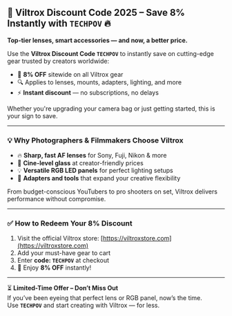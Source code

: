 ## 📸 Viltrox Discount Code 2025 – Save 8% Instantly with `TECHPOV` 🔥  
**Top-tier lenses, smart accessories — and now, a better price.**

Use the **Viltrox Discount Code `TECHPOV`** to instantly save on cutting-edge gear trusted by creators worldwide:

- 🎯 **8% OFF** sitewide on all Viltrox gear  
- 🔍 Applies to lenses, mounts, adapters, lighting, and more  
- ⚡ **Instant discount** — no subscriptions, no delays  

Whether you're upgrading your camera bag or just getting started, this is your sign to save.

---

### 💡 Why Photographers & Filmmakers Choose Viltrox  
- 🔥 **Sharp, fast AF lenses** for Sony, Fuji, Nikon & more  
- 🎥 **Cine-level glass** at creator-friendly prices  
- 💡 **Versatile RGB LED panels** for perfect lighting setups  
- 🔄 **Adapters and tools** that expand your creative flexibility  

From budget-conscious YouTubers to pro shooters on set, Viltrox delivers performance without compromise.

---

### ✅ How to Redeem Your 8% Discount  
1. Visit the official Viltrox store: [https://viltroxstore.com](https://viltroxstore.com)  
2. Add your must-have gear to cart  
3. Enter **code: `TECHPOV`** at checkout  
4. 🎉 Enjoy **8% OFF** instantly!

---

⏳ **Limited-Time Offer – Don’t Miss Out**  
If you’ve been eyeing that perfect lens or RGB panel, now’s the time.  
Use **`TECHPOV`** and start creating with Viltrox — for less.
